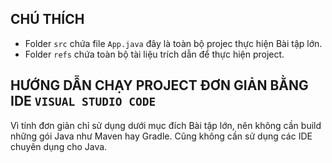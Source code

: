 ## CHÚ THÍCH
- Folder `src` chứa file `App.java` đây là toàn bộ projec thực hiện Bài tập lớn.
- Folder `refs` chứa toàn bộ tài liệu trích dẫn để thực hiện project.

## HƯỚNG DẪN CHẠY PROJECT ĐƠN GIẢN BẰNG IDE `VISUAL STUDIO CODE`
Vì tính đơn giản chỉ sử dụng dưới mục đích Bài tập lớn, nên không cần build những gói Java như Maven hay Gradle.
Cũng không cần sử dụng các IDE chuyên dụng cho Java.